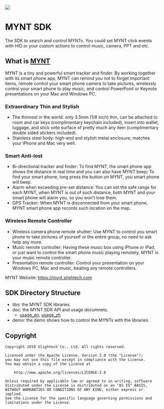 
![](https://static.slightech.com/img/slide_mynt.png)

[MYNT]: https://mynt.slightech.com/

# MYNT SDK

The SDK to search and control MYNTs. You could set MYNT click events with HID or your custom actions to control music, camera, PPT and etc.

## What is [MYNT][]

MYNT is a tiny and powerful smart tracker and finder. By working together with its smart phone app, MYNT can remind you not to forget important items, remote control your smart phone camera to take pictures, wirelessly control your smart phone to play music, and control PowerPoint or Keynote presentations on your Mac and Windows PC.

### Extraordinary Thin and Stylish

- The thinnest in the world: only 3.5mm (1/8 inch) thin, can be attached to room and car keys (complimentary keychain included), insert into wallet, luggage, and stick onto surface of pretty much any item (complimentary double sided stickers included).
- Stainless steel body: high-end and stylish metal enclosure, matches your iPhone and Mac very well. 

### Smart Anti-lost
- Bi-directional tracker and finder: To find MYNT, the smart phone app shows the distance in real time and you can also have MYNT beep; To find your smart phone, long press the button on MYNT, you smart phone will beep. 
- Alarm when exceeding pre-set distance: You can set the safe range for each MYNT, when MYNT is out of such distance, both MYNT and your smart phone will alarm you, so you won’t lose them. 
- GPS Tracker: When MYNT is disconnected from your smart phone, MYNT smart phone app records such location on the map. 

### Wireless Remote Controller

- Wireless camera phone remote shutter: Use MYNT to control you smart phone to take pictures of yourself or the entire group, no need to ask help any more. 
- Music remote controller: Having these music box using iPhone or iPad, or just want to control the smart phone music playing remotely, MYNT is your music remote controller. 
- Presentation remote controller: Control your presentation on your Windows PC, Mac and music, beating any remote controllers.

MYNT Website: https://mynt.slightech.com

## SDK Directory Structure

* libs: the MYNT SDK libraries.
* doc: the MYNT SDK API and usage documnets.
    - [usage_en](https://github.com/slightech/MYNT-SDK-Android/blob/master/doc/usage_en.md), [usage_zh](https://github.com/slightech/MYNT-SDK-Android/blob/master/doc/usage_zh.md)
* demo: the demo shows how to control the MYNTs with the libraries.

## Copyright

    Copyright 2016 Slightech Co., Ltd. All rights reserved.

    Licensed under the Apache License, Version 2.0 (the "License");
    you may not use this file except in compliance with the License.
    You may obtain a copy of the License at

        http://www.apache.org/licenses/LICENSE-2.0

    Unless required by applicable law or agreed to in writing, software
    distributed under the License is distributed on an "AS IS" BASIS,
    WITHOUT WARRANTIES OR CONDITIONS OF ANY KIND, either express or implied.
    See the License for the specific language governing permissions and
    limitations under the License.
